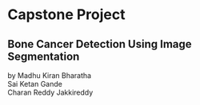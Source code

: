 # Capstone Project
## Bone Cancer Detection Using Image Segmentation

by
Madhu Kiran Bharatha<br/>
Sai Ketan Gande<br/>
Charan Reddy Jakkireddy<br/>

